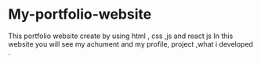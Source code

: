 # My-portfolio-website
This portfolio website create by using html , css ,js and react js
In this website you will see my achument and my profile, project ,what i developed . 
